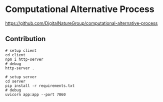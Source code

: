 # Computational Alternative Process

https://github.com/DigitalNatureGroup/computational-alternative-process

## Contribution

```shell
# setup client
cd client
npm i http-server
# debug
http-server .
```

```shell
# setup server
cd server
pip install -r requirements.txt
# debug
uvicorn app:app --port 7860
```
